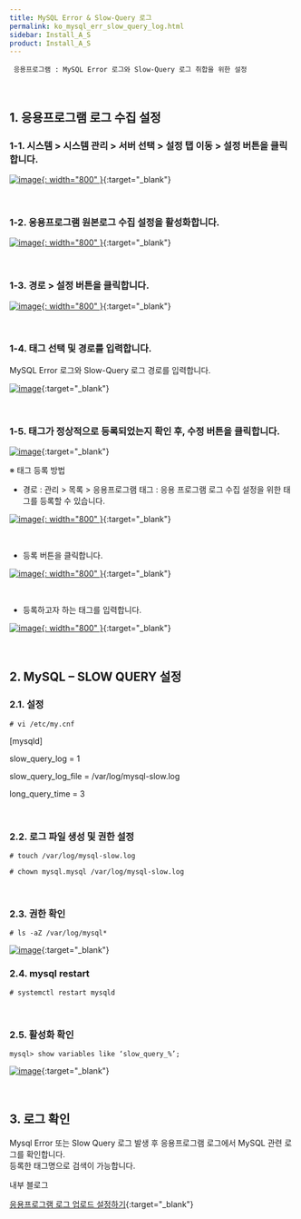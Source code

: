 ```yaml
---
title: MySQL Error & Slow-Query 로그
permalink: ko_mysql_err_slow_query_log.html
sidebar: Install_A_S
product: Install_A_S
---
```



     응용프로그램 : MySQL Error 로그와 Slow-Query 로그 취합을 위한 설정

<br />

## 1. 응용프로그램 로그 수집 설정

### 1-1. 시스템  > 시스템 관리 > 서버 선택 > 설정 탭 이동 > 설정 버튼을 클릭합니다.

[![image](/docs/images/Ins_G/mysql_slow/1.png){: width="800" }](/docs/images/Ins_G/mysql_slow/1.png){:target="_blank"}

<br />

### 1-2. 응용프로그램 원본로그 수집 설정을 활성화합니다.

[![image](/docs/images/Ins_G/mysql_slow/2.png){: width="800" }](/docs/images/Ins_G/mysql_slow/2.png){:target="_blank"}

<br />

### 1-3. 경로 > 설정 버튼을 클릭합니다.

[![image](/docs/images/Ins_G/mysql_slow/3.png){: width="800" }](/docs/images/Ins_G/mysql_slow/3.png){:target="_blank"}

<br />

### 1-4. 태그 선택 및 경로를 입력합니다.
MySQL Error 로그와 Slow-Query 로그 경로를 입력합니다.

[![image](/docs/images/Ins_G/mysql_slow/4.png)](/docs/images/Ins_G/mysql_slow/4.png){:target="_blank"}

<br />

### 1-5. 태그가 정상적으로 등록되었는지 확인 후, 수정 버튼을 클릭합니다.

[![image](/docs/images/Ins_G/mysql_slow/5.png)](/docs/images/Ins_G/mysql_slow/5.png){:target="_blank"}

※ 태그 등록 방법

- 경로 : 관리 > 목록 > 응용프로그램 태그 : 응용 프로그램 로그 수집 설정을 위한 태그를 등록할 수 있습니다.

[![image](/docs/images/Ins_G/mysql_slow/6.png){: width="800" }](/docs/images/Ins_G/mysql_slow/6.png){:target="_blank"}

<br />

- 등록 버튼을 클릭합니다.

[![image](/docs/images/Ins_G/mysql_slow/7.png){: width="800" }](/docs/images/Ins_G/mysql_slow/7.png){:target="_blank"}

<br />

- 등록하고자 하는 태그를 입력합니다.

[![image](/docs/images/Ins_G/mysql_slow/8.png){: width="800" }](/docs/images/Ins_G/mysql_slow/8.png){:target="_blank"}

<br />

## 2. MySQL – SLOW QUERY 설정

### 2.1. 설정

`# vi /etc/my.cnf`

[mysqld]

slow_query_log = 1

slow_query_log_file = /var/log/mysql-slow.log

long_query_time = 3

<br />

### 2.2. 로그 파일 생성 및 권한 설정

`# touch /var/log/mysql-slow.log`

`# chown mysql.mysql /var/log/mysql-slow.log`

<br />

### 2.3. 권한 확인

`# ls -aZ /var/log/mysql*`

[![image](/docs/images/Ins_G/mysql_slow/9.png)](/docs/images/Ins_G/mysql_slow/9.png){:target="_blank"}

### 2.4. mysql restart

`# systemctl restart mysqld`

<br />

### 2.5. 활성화 확인
`mysql> show variables like ‘slow_query_%’;`

[![image](/docs/images/Ins_G/mysql_slow/10.png)](/docs/images/Ins_G/mysql_slow/10.png){:target="_blank"}

<br />

## 3. 로그 확인

Mysql Error 또는 Slow Query 로그 발생 후 응용프로그램 로그에서 MySQL 관련 로그를 확인합니다.   
등록한 태그명으로 검색이 가능합니다.

내부 블로그 

[응용프로그램 로그 업로드 설정하기](https://qubitsec.github.io/ko_set_app_log_up.html){:target="_blank"}